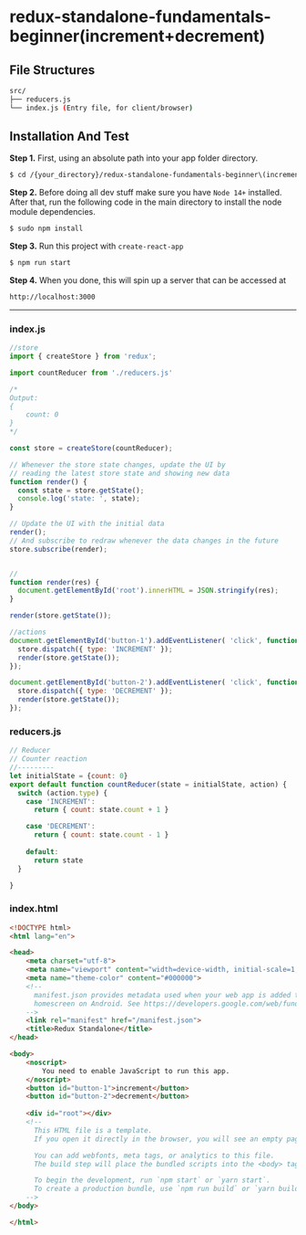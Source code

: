 # redux-standalone-fundamentals-beginner(increment+decrement)


## File Structures

```sh
src/
├── reducers.js
└── index.js (Entry file, for client/browser)
```


## Installation And Test


**Step 1.** First, using an absolute path into your app folder directory.

```sh
$ cd /{your_directory}/redux-standalone-fundamentals-beginner\(increment+decrement\)
```


**Step 2.** Before doing all dev stuff make sure you have `Node 14+` installed. After that, run the following code in the main directory to install the node module dependencies.

```sh
$ sudo npm install
```

**Step 3.** Run this project with `create-react-app`

```sh
$ npm run start
```

**Step 4.** When you done, this will spin up a server that can be accessed at

```sh
http://localhost:3000
```




---

### index.js

```js
//store
import { createStore } from 'redux';

import countReducer from './reducers.js'

/*
Output: 
{
    count: 0
}
*/

const store = createStore(countReducer);

// Whenever the store state changes, update the UI by
// reading the latest store state and showing new data
function render() {
  const state = store.getState();
  console.log('state: ', state);
}

// Update the UI with the initial data
render();
// And subscribe to redraw whenever the data changes in the future
store.subscribe(render);


//
function render(res) {
  document.getElementById('root').innerHTML = JSON.stringify(res);
}

render(store.getState());

//actions
document.getElementById('button-1').addEventListener( 'click', function(e) {
  store.dispatch({ type: 'INCREMENT' });
  render(store.getState());
});

document.getElementById('button-2').addEventListener( 'click', function(e) {
  store.dispatch({ type: 'DECREMENT' });
  render(store.getState());
});
```

### reducers.js

```js
// Reducer
// Counter reaction
//---------
let initialState = {count: 0}
export default function countReducer(state = initialState, action) {
  switch (action.type) {
    case 'INCREMENT':
      return { count: state.count + 1 }

    case 'DECREMENT':
      return { count: state.count - 1 }
      
    default:
      return state
  }

}
```


### index.html

```html
<!DOCTYPE html>
<html lang="en">

<head>
	<meta charset="utf-8">
	<meta name="viewport" content="width=device-width, initial-scale=1, shrink-to-fit=no">
	<meta name="theme-color" content="#000000">
	<!--
      manifest.json provides metadata used when your web app is added to the
      homescreen on Android. See https://developers.google.com/web/fundamentals/engage-and-retain/web-app-manifest/
    -->
	<link rel="manifest" href="/manifest.json">
	<title>Redux Standalone</title>
</head>

<body>
	<noscript>
		You need to enable JavaScript to run this app.
	</noscript>
	<button id="button-1">increment</button>
	<button id="button-2">decrement</button>
	
	<div id="root"></div>
	<!--
      This HTML file is a template.
      If you open it directly in the browser, you will see an empty page.

      You can add webfonts, meta tags, or analytics to this file.
      The build step will place the bundled scripts into the <body> tag.

      To begin the development, run `npm start` or `yarn start`.
      To create a production bundle, use `npm run build` or `yarn build`.
    -->
</body>

</html>
```